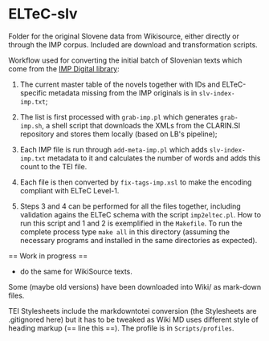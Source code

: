 # ELTeC-slv

Folder for the original Slovene data from Wikisource, either directly or through the IMP corpus. Included are download and transformation scripts.

Workflow used for converting the initial batch of Slovenian texts which come from the [IMP Digital library](http://nl.ijs.si/imp/index-en.html):

1. The current master table of the novels together with IDs and ELTeC-specific metadata missing from the IMP originals is in `slv-index-imp.txt`;

2. The list is first processed with `grab-imp.pl` which generates `grab-imp.sh`, a shell script that downloads the XMLs from the CLARIN.SI repository and stores them locally (based on LB's pipeline);

3. Each IMP file is run through `add-meta-imp.pl` which adds `slv-index-imp.txt` metadata to it and calculates the number of words and adds this count to the TEI file.

4. Each file is then converted by `fix-tags-imp.xsl` to make the encoding compliant with ELTeC Level-1.

5. Steps 3 and 4 can be performed for all the files together, including validation agains the ELTeC schema with the script `imp2eltec.pl`. How to run this script and 1 and 2 is exemplified in the `Makefile`. To run the complete process type `make all` in this directory (assuming the necessary programs and installed in the same directories as expected).

== Work in progress ==

* do the same for WikiSource texts.

Some (maybe old versions) have been downloaded into Wiki/ as mark-down
files.

TEI Stylesheets include the markdowntotei conversion (the Stylesheets
are .gitignored here) but it has to be tweaked as Wiki MD uses
different style of heading markup (== line this ==). The profile is in
`Scripts/profiles`.
